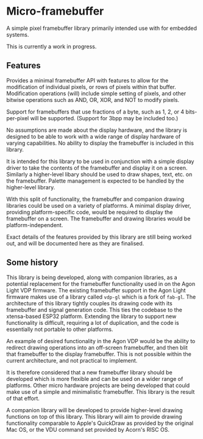 # Micro-framebuffer

A simple pixel framebuffer library primarily intended use with for embedded systems.

This is currently a work in progress.


## Features

Provides a minimal framebuffer API with features to allow for the modification of individual pixels, or rows of pixels within that buffer.  Modification operations (will) include simple setting of pixels, and other bitwise operations such as AND, OR, XOR, and NOT to modify pixels.

Support for framebuffers that use fractions of a byte, such as 1, 2, or 4 bits-per-pixel will be supported.  (Support for 3bpp may be included too.)

No assumptions are made about the display hardware, and the library is designed to be able to work with a wide range of display hardware of varying capabilities.  No ability to display the framebuffer is included in this library.

It is intended for this library to be used in conjunction with a simple display driver to take the contents of the framebuffer and display it on a screen.  Similarly a higher-level libary should be used to draw shapes, text, etc. on the framebuffer.  Palette management is expected to be handled by the higher-level library.

With this split of functionality, the framebuffer and companion drawing libraries could be used on a variety of platforms.  A minimal display driver, providing platform-specific code, would be required to display the framebuffer on a screen.  The framebuffer and drawing libraries would be platform-independent.

Exact details of the features provided by this library are still being worked out, and will be documented here as they are finalised.


## Some history

This library is being developed, along with companion libraries, as a potential replacement for the framebuffer functionality used in on the Agon Light VDP firmware.  The existing framebuffer support in the Agon Light firmware makes use of a library called `vdp-gl` which is a fork of `fab-gl`.  The architecture of this library tightly couples its drawing code with its framebuffer and signal generation code.  This ties the codebase to the xtensa-based ESP32 platform.  Extending the library to support new functionality is difficult, requiring a lot of duplication, and the code is essentially not portable to other platforms.

An example of desired functionality in the Agon VDP would be the ability to redirect drawing operations into an off-screen framebuffer, and then blit that framebuffer to the display framebuffer.  This is not possible within the current architecture, and not practical to implement.

It is therefore considered that a new framebuffer library should be developed which is more flexible and can be used on a wider range of platforms.  Other micro hardware projects are being developed that could make use of a simple and minimalistic framebuffer.  This library is the result of that effort.

A companion library will be developed to provide higher-level drawing functions on top of this library.  This library will aim to provide drawing functionality comparable to Apple's QuickDraw as provided by the original Mac OS, or the VDU command set provided by Acorn's RISC OS.



